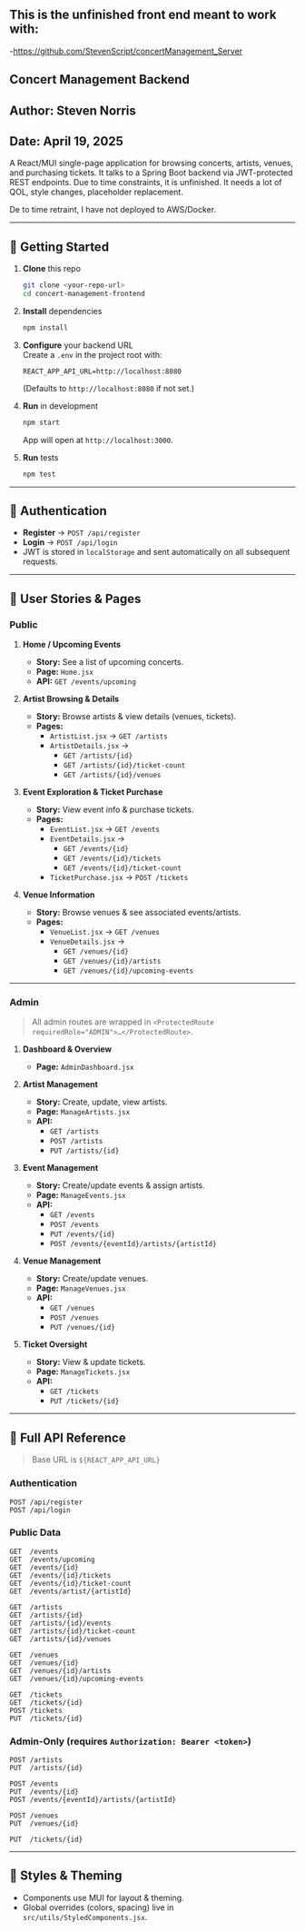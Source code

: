 ## This is the unfinished front end meant to work with:
-https://github.com/StevenScript/concertManagement_Server

## Concert Management Backend

## **Author:** Steven Norris  
## **Date:** April 19, 2025


A React/MUI single​-page application for browsing concerts, artists, venues, and purchasing tickets. It talks to a Spring Boot backend via JWT​-protected REST endpoints.
Due to time constraints, it is unfinished. It needs a lot of QOL, style changes, placeholder replacement.

De to time retraint, I have not deployed to AWS/Docker. 

----


## 🚀 Getting Started

1. **Clone** this repo  
   ```bash
   git clone <your​-repo​-url>
   cd concert-management-frontend
   ```

2. **Install** dependencies  
   ```bash
   npm install
   ```

3. **Configure** your backend URL  
   Create a `.env` in the project root with:
   ```env
   REACT_APP_API_URL=http://localhost:8080
   ```
   (Defaults to `http://localhost:8080` if not set.)

4. **Run** in development  
   ```bash
   npm start
   ```
   App will open at `http://localhost:3000`.

5. **Run** tests  
   ```bash
   npm test
   ```

---

## 🔑 Authentication

- **Register** → `POST /api/register`  
- **Login**    → `POST /api/login`  
- JWT is stored in `localStorage` and sent automatically on all subsequent requests.

---

## 📖 User Stories & Pages

### Public

1. **Home / Upcoming Events**  
   - **Story:** See a list of upcoming concerts.  
   - **Page:** `Home.jsx`  
   - **API:** `GET /events/upcoming`

2. **Artist Browsing & Details**  
   - **Story:** Browse artists & view details (venues, tickets).  
   - **Pages:**  
     - `ArtistList.jsx` → `GET /artists`  
     - `ArtistDetails.jsx` →
       - `GET /artists/{id}`  
       - `GET /artists/{id}/ticket-count`  
       - `GET /artists/{id}/venues`

3. **Event Exploration & Ticket Purchase**  
   - **Story:** View event info & purchase tickets.  
   - **Pages:**  
     - `EventList.jsx` → `GET /events`  
     - `EventDetails.jsx` →
       - `GET /events/{id}`  
       - `GET /events/{id}/tickets`  
       - `GET /events/{id}/ticket-count`  
     - `TicketPurchase.jsx` → `POST /tickets`

4. **Venue Information**  
   - **Story:** Browse venues & see associated events/artists.  
   - **Pages:**  
     - `VenueList.jsx` → `GET /venues`  
     - `VenueDetails.jsx` →
       - `GET /venues/{id}`  
       - `GET /venues/{id}/artists`  
       - `GET /venues/{id}/upcoming-events`

---

### Admin

> All admin routes are wrapped in `<ProtectedRoute requiredRole="ADMIN">…</ProtectedRoute>`.

1. **Dashboard & Overview**  
   - **Page:** `AdminDashboard.jsx`

2. **Artist Management**  
   - **Story:** Create, update, view artists.  
   - **Page:** `ManageArtists.jsx`  
   - **API:**  
     - `GET /artists`  
     - `POST /artists`  
     - `PUT /artists/{id}`

3. **Event Management**  
   - **Story:** Create/update events & assign artists.  
   - **Page:** `ManageEvents.jsx`  
   - **API:**  
     - `GET /events`  
     - `POST /events`  
     - `PUT /events/{id}`  
     - `POST /events/{eventId}/artists/{artistId}`

4. **Venue Management**  
   - **Story:** Create/update venues.  
   - **Page:** `ManageVenues.jsx`  
   - **API:**  
     - `GET /venues`  
     - `POST /venues`  
     - `PUT /venues/{id}`

5. **Ticket Oversight**  
   - **Story:** View & update tickets.  
   - **Page:** `ManageTickets.jsx`  
   - **API:**  
     - `GET /tickets`  
     - `PUT /tickets/{id}`

---

## 🔗 Full API Reference

> Base URL is `${REACT_APP_API_URL}`

### Authentication
```
POST /api/register
POST /api/login
```

### Public Data
```
GET  /events
GET  /events/upcoming
GET  /events/{id}
GET  /events/{id}/tickets
GET  /events/{id}/ticket-count
GET  /events/artist/{artistId}

GET  /artists
GET  /artists/{id}
GET  /artists/{id}/events
GET  /artists/{id}/ticket-count
GET  /artists/{id}/venues

GET  /venues
GET  /venues/{id}
GET  /venues/{id}/artists
GET  /venues/{id}/upcoming-events

GET  /tickets
GET  /tickets/{id}
POST /tickets
PUT  /tickets/{id}
```

### Admin​-Only (requires `Authorization: Bearer <token>`)
```
POST /artists
PUT  /artists/{id}

POST /events
PUT  /events/{id}
POST /events/{eventId}/artists/{artistId}

POST /venues
PUT  /venues/{id}

PUT  /tickets/{id}
```

---

## 🎨 Styles & Theming

- Components use MUI for layout & theming.  
- Global overrides (colors, spacing) live in `src/utils/StyledComponents.jsx`.  


